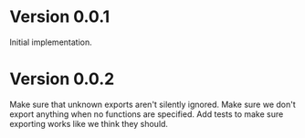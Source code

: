 # Version 0.0.1
Initial implementation.

# Version 0.0.2
Make sure that unknown exports aren't silently ignored.
Make sure we don't export anything when no functions are specified.
Add tests to make sure exporting works like we think they should.
